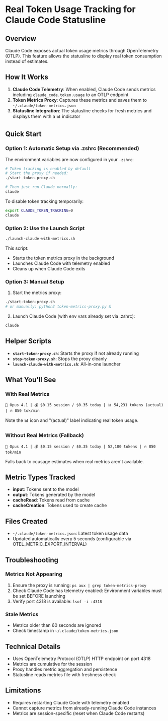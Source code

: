 # Real Token Usage Tracking for Claude Code Statusline

## Overview
Claude Code exposes actual token usage metrics through OpenTelemetry (OTLP). This feature allows the statusline to display real token consumption instead of estimates.

## How It Works

1. **Claude Code Telemetry**: When enabled, Claude Code sends metrics including `claude_code.token.usage` to an OTLP endpoint
2. **Token Metrics Proxy**: Captures these metrics and saves them to `~/.claude/token-metrics.json`
3. **Statusline Integration**: The statusline checks for fresh metrics and displays them with a 📊 indicator

## Quick Start

### Option 1: Automatic Setup via .zshrc (Recommended)
The environment variables are now configured in your `.zshrc`:
```bash
# Token tracking is enabled by default
# Start the proxy if needed:
./start-token-proxy.sh

# Then just run Claude normally:
claude
```

To disable token tracking temporarily:
```bash
export CLAUDE_TOKEN_TRACKING=0
claude
```

### Option 2: Use the Launch Script
```bash
./launch-claude-with-metrics.sh
```
This script:
- Starts the token metrics proxy in the background
- Launches Claude Code with telemetry enabled
- Cleans up when Claude Code exits

### Option 3: Manual Setup
1. Start the metrics proxy:
```bash
./start-token-proxy.sh
# or manually: python3 token-metrics-proxy.py &
```

2. Launch Claude Code (with env vars already set via .zshrc):
```bash
claude
```

## Helper Scripts

- **`start-token-proxy.sh`**: Starts the proxy if not already running
- **`stop-token-proxy.sh`**: Stops the proxy cleanly
- **`launch-claude-with-metrics.sh`**: All-in-one launcher

## What You'll See

### With Real Metrics
```
🤖 Opus 4.1 | 💰 $0.15 session / $0.35 today | 📊 54,231 tokens (actual) | 🔥 850 tok/min
```
Note the 📊 icon and "(actual)" label indicating real token usage.

### Without Real Metrics (Fallback)
```
🤖 Opus 4.1 | 💰 $0.15 session / $0.35 today | 52,100 tokens | 🔥 850 tok/min
```
Falls back to ccusage estimates when real metrics aren't available.

## Metric Types Tracked

- **input**: Tokens sent to the model
- **output**: Tokens generated by the model
- **cacheRead**: Tokens read from cache
- **cacheCreation**: Tokens used to create cache

## Files Created

- `~/.claude/token-metrics.json`: Latest token usage data
- Updated automatically every 5 seconds (configurable via OTEL_METRIC_EXPORT_INTERVAL)

## Troubleshooting

### Metrics Not Appearing
1. Ensure the proxy is running: `ps aux | grep token-metrics-proxy`
2. Check Claude Code has telemetry enabled: Environment variables must be set BEFORE launching
3. Verify port 4318 is available: `lsof -i :4318`

### Stale Metrics
- Metrics older than 60 seconds are ignored
- Check timestamp in `~/.claude/token-metrics.json`

## Technical Details

- Uses OpenTelemetry Protocol (OTLP) HTTP endpoint on port 4318
- Metrics are cumulative for the session
- Proxy handles metric aggregation and persistence
- Statusline reads metrics file with freshness check

## Limitations

- Requires restarting Claude Code with telemetry enabled
- Cannot capture metrics from already-running Claude Code instances
- Metrics are session-specific (reset when Claude Code restarts)